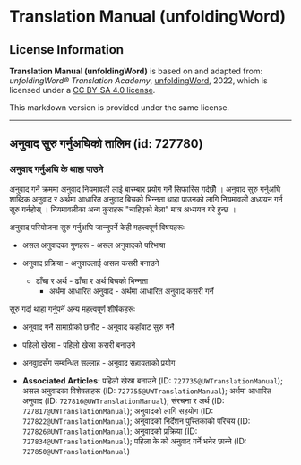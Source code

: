 # Translation Manual (unfoldingWord)

## License Information

**Translation Manual (unfoldingWord)** is based on and adapted from: _unfoldingWord® Translation Academy_, [unfoldingWord](https://unfoldingword.org/utw), 2022, which is licensed under a [CC BY-SA 4.0 license](https://creativecommons.org/licenses/by-sa/4.0/legalcode.en).

This markdown version is provided under the same license.



--------------------------------

## अनुवाद सुरु गर्नुअघिको तालिम (id: 727780)

### अनुवाद गर्नुअघि के थाहा पाउने

अनुवाद गर्ने क्रममा अनुवाद नियमावली लाई बारम्बार प्रयोग गर्ने सिफारिस गर्दछौँ । अनुवाद सुरु गर्नुअघि शाब्दिक अनुवाद र अर्थमा आधारित अनुवाद बिचको भिन्‍नता थाहा पाउनको लागि नियमावली अध्ययन गर्न सुरु गर्नहोस् । नियमावलीका अन्य कुराहरू "चाहिएको बेला" मात्र अध्ययन गरे हुन्छ ।

अनुवाद परियोजना सुरु गर्नुअघि जान्‍नुपर्ने केही महत्त्वपूर्ण विषयहरूः

* असल अनुवादका गुणहरू \- असल अनुवादको परिभाषा
* अनुवाद प्रक्रिया \- अनुवादलाई असल कसरी बनाउने

    + ढाँचा र अर्थ \- ढाँचा र अर्थ बिचको भिन्‍नता
        + अर्थमा आधारित अनुवाद \- अर्थमा आधारित अनुवाद कसरी गर्ने

सुरु गर्दा थाहा गर्नुपर्ने अन्य महत्त्वपूर्ण शीर्षकहरूः

* अनुवाद गर्ने सामाग्रीको छनौट \- अनुवाद कहाँबाट सुरु गर्ने
* पहिलो खेस्रा \- पहिलो खेस्रा कसरी बनाउने
* अनवुादसँग सम्बन्धित सल्लाह \- अनुवाद सहायताको प्रयोग

* **Associated Articles:** पहिलो खेस्रा बनाउने (ID: `727735@UWTranslationManual`); असल अनुवादका विशेषताहरू (ID: `727755@UWTranslationManual`); अर्थमा आधारित अनुवाद (ID: `727816@UWTranslationManual`); संरचना र अर्थ (ID: `727817@UWTranslationManual`); अनुवादको लागि सहयोग (ID: `727822@UWTranslationManual`); अनुवादको निर्देशन पुस्तिकाको परिचय (ID: `727826@UWTranslationManual`); अनुवादको प्रक्रिया (ID: `727834@UWTranslationManual`); पहिला के को अनुवाद गर्ने भनेर छान्‍ने (ID: `727850@UWTranslationManual`)

